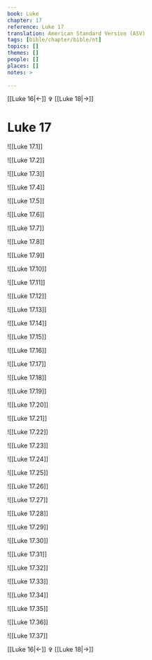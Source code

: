 ```yaml
---
book: Luke
chapter: 17
reference: Luke 17
translation: American Standard Version (ASV)
tags: [bible/chapter/bible/nt]
topics: []
themes: []
people: []
places: []
notes: >
  
---
```


[[Luke 16|<-]] ✞ [[Luke 18|->]]

# Luke 17

![[Luke 17.1]]

![[Luke 17.2]]

![[Luke 17.3]]

![[Luke 17.4]]

![[Luke 17.5]]

![[Luke 17.6]]

![[Luke 17.7]]

![[Luke 17.8]]

![[Luke 17.9]]

![[Luke 17.10]]

![[Luke 17.11]]

![[Luke 17.12]]

![[Luke 17.13]]

![[Luke 17.14]]

![[Luke 17.15]]

![[Luke 17.16]]

![[Luke 17.17]]

![[Luke 17.18]]

![[Luke 17.19]]

![[Luke 17.20]]

![[Luke 17.21]]

![[Luke 17.22]]

![[Luke 17.23]]

![[Luke 17.24]]

![[Luke 17.25]]

![[Luke 17.26]]

![[Luke 17.27]]

![[Luke 17.28]]

![[Luke 17.29]]

![[Luke 17.30]]

![[Luke 17.31]]

![[Luke 17.32]]

![[Luke 17.33]]

![[Luke 17.34]]

![[Luke 17.35]]

![[Luke 17.36]]

![[Luke 17.37]]

[[Luke 16|<-]] ✞ [[Luke 18|->]]
